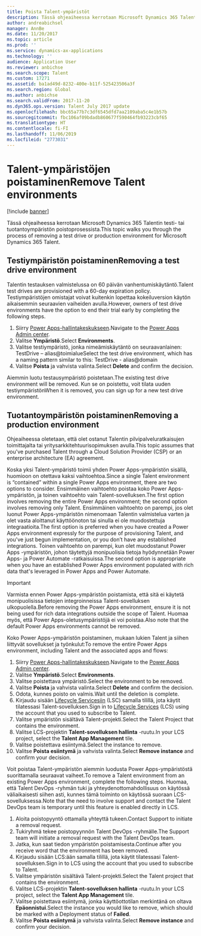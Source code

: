 ```yaml
---
title: Poista Talent-ympäristöt
description: Tässä ohjeaiheessa kerrotaan Microsoft Dynamics 365 Talentin testi- tai tuotantoympäristön poistoprosessista.
author: andreabichsel
manager: AnnBe
ms.date: 11/20/2017
ms.topic: article
ms.prod: ''
ms.service: dynamics-ax-applications
ms.technology: ''
audience: Application User
ms.reviewer: anbichse
ms.search.scope: Talent
ms.custom: 17271
ms.assetid: ba1ad49d-8232-400e-b11f-525423506a3f
ms.search.region: Global
ms.author: anbichse
ms.search.validFrom: 2017-11-20
ms.dyn365.ops.version: Talent July 2017 update
ms.openlocfilehash: bbc65a77b7c3df6545dfd7aa2109aba5c4e1b57b
ms.sourcegitcommit: fbc106af09bdadb860677f590464fb93223cbf65
ms.translationtype: HT
ms.contentlocale: fi-FI
ms.lasthandoff: 11/06/2019
ms.locfileid: "2773031"
---
```

# <a name="remove-talent-environments"></a><span data-ttu-id="05b71-103">Talent-ympäristöjen poistaminen</span><span class="sxs-lookup"><span data-stu-id="05b71-103">Remove Talent environments</span></span>

[!include [banner](includes/banner.md)]

<span data-ttu-id="05b71-104">Tässä ohjeaiheessa kerrotaan Microsoft Dynamics 365 Talentin testi- tai tuotantoympäristön poistoprosessista.</span><span class="sxs-lookup"><span data-stu-id="05b71-104">This topic walks you through the process of removing a test drive or production environment for Microsoft Dynamics 365 Talent.</span></span>

## <a name="removing-a-test-drive-environment"></a><span data-ttu-id="05b71-105">Testiympäristön poistaminen</span><span class="sxs-lookup"><span data-stu-id="05b71-105">Removing a test drive environment</span></span>

<span data-ttu-id="05b71-106">Talentin testauksen valmistelussa on 60 päivän vanhentumiskäytäntö.</span><span class="sxs-lookup"><span data-stu-id="05b71-106">Talent test drives are provisioned with a 60-day expiration policy.</span></span> <span data-ttu-id="05b71-107">Testiympäristöjen omistajat voivat kuitenkin lopettaa kokeiluversion käytön aikaisemmin seuraavien vaiheiden avulla.</span><span class="sxs-lookup"><span data-stu-id="05b71-107">However, owners of test drive environments have the option to end their trial early by completing the following steps.</span></span> 

1. <span data-ttu-id="05b71-108">Siirry [Power Apps-hallintakeskukseen](https://admin.businessplatform.microsoft.com/).</span><span class="sxs-lookup"><span data-stu-id="05b71-108">Navigate to the [Power Apps Admin center](https://admin.businessplatform.microsoft.com/).</span></span>
2. <span data-ttu-id="05b71-109">Valitse **Ympäristö**.</span><span class="sxs-lookup"><span data-stu-id="05b71-109">Select **Environments**.</span></span>
3. <span data-ttu-id="05b71-110">Valitse testiympäristö, jonka nimeämiskäytäntö on seuraavanlainen: TestDrive – alias@toimialue</span><span class="sxs-lookup"><span data-stu-id="05b71-110">Select the test drive environment, which has a naming pattern similar to this: TestDrive - alias@domain</span></span>
4. <span data-ttu-id="05b71-111">Valitse **Poista** ja vahvista valinta.</span><span class="sxs-lookup"><span data-stu-id="05b71-111">Select **Delete** and confirm the decision.</span></span> 

<span data-ttu-id="05b71-112">Aiemmin luotu testausympäristö poistetaan.</span><span class="sxs-lookup"><span data-stu-id="05b71-112">The existing test drive environment will be removed.</span></span> <span data-ttu-id="05b71-113">Kun se on poistettu, voit tilata uuden testiympäristön</span><span class="sxs-lookup"><span data-stu-id="05b71-113">When it is removed, you can sign up for a new test drive environment.</span></span> 

## <a name="removing-a-production-environment"></a><span data-ttu-id="05b71-114">Tuotantoympäristön poistaminen</span><span class="sxs-lookup"><span data-stu-id="05b71-114">Removing a production environment</span></span>

<span data-ttu-id="05b71-115">Ohjeaiheessa oletetaan, että olet ostanut Talentin pilvipalveluratkaisujen toimittajalta tai yritysarkkitehtuurisopimuksen avulla.</span><span class="sxs-lookup"><span data-stu-id="05b71-115">This topic assumes that you've purchased Talent through a Cloud Solution Provider (CSP) or an enterprise architecture (EA) agreement.</span></span> 

<span data-ttu-id="05b71-116">Koska yksi Talent-ympäristö toimii yhden Power Apps-ympäristön sisällä, huomioon on otettava kaksi vaihtoehtoa.</span><span class="sxs-lookup"><span data-stu-id="05b71-116">Since a single Talent environment is “contained” within a single Power Apps environment, there are two options to consider.</span></span> <span data-ttu-id="05b71-117">Ensimmäinen vaihtoehto poistaa koko Power Apps-ympäristön, ja toinen vaihtoehto vain Talent-sovelluksen.</span><span class="sxs-lookup"><span data-stu-id="05b71-117">The first option involves removing the entire Power Apps environment; the second option involves removing only Talent.</span></span> <span data-ttu-id="05b71-118">Ensimmäinen vaihtoehto on parempi, jos olet luonut Power Apps-ympäristön nimenomaan Talentin valmistelua varten ja olet vasta aloittanut käyttöönoton tai sinulla ei ole muodostettuja integraatioita.</span><span class="sxs-lookup"><span data-stu-id="05b71-118">The first option is preferred when you have created a Power Apps environment expressly for the purpose of provisioning Talent, and you've just begun implementation, or you don’t have any established integrations.</span></span> <span data-ttu-id="05b71-119">Toinen vaihtoehto on parempi, kun olet muodostanut Power Apps -ympäristön, johon täytettyjä monipuolisia tietoja hyödynnetään Power Apps- ja Power Automate -ratkaisuissa.</span><span class="sxs-lookup"><span data-stu-id="05b71-119">The second option is appropriate when you have an established Power Apps environment populated with rich data that's leveraged in Power Apps and Power Automate.</span></span>

> [!Important]
> <span data-ttu-id="05b71-120">Varmista ennen Power Apps-ympäristön poistamista, että sitä ei käytetä monipuolisissa tietojen integroinneissa Talent-sovelluksen ulkopuolella.</span><span class="sxs-lookup"><span data-stu-id="05b71-120">Before removing the Power Apps environment, ensure it is not being used for rich data integrations outside the scope of Talent.</span></span> <span data-ttu-id="05b71-121">Huomaa myös, että Power Apps-oletusympäristöjä ei voi poistaa.</span><span class="sxs-lookup"><span data-stu-id="05b71-121">Also note that the default Power Apps environments cannot be removed.</span></span> 

<span data-ttu-id="05b71-122">Koko Power Apps-ympäristön poistaminen, mukaan lukien Talent ja siihen liittyvät sovellukset ja työnkulut:</span><span class="sxs-lookup"><span data-stu-id="05b71-122">To remove the entire Power Apps environment, including Talent and the associated apps and flows:</span></span>

1. <span data-ttu-id="05b71-123">Siirry [Power Apps-hallintakeskukseen](https://admin.businessplatform.microsoft.com/).</span><span class="sxs-lookup"><span data-stu-id="05b71-123">Navigate to the [Power Apps Admin center](https://admin.businessplatform.microsoft.com/).</span></span>
2. <span data-ttu-id="05b71-124">Valitse **Ympäristö**.</span><span class="sxs-lookup"><span data-stu-id="05b71-124">Select **Environments**.</span></span>
3. <span data-ttu-id="05b71-125">Valitse poistettava ympäristö.</span><span class="sxs-lookup"><span data-stu-id="05b71-125">Select the environment to be removed.</span></span>
4. <span data-ttu-id="05b71-126">Valitse **Poista** ja vahvista valinta.</span><span class="sxs-lookup"><span data-stu-id="05b71-126">Select **Delete** and confirm the decision.</span></span> 
5. <span data-ttu-id="05b71-127">Odota, kunnes poisto on valmis.</span><span class="sxs-lookup"><span data-stu-id="05b71-127">Wait until the deletion is complete.</span></span>
6. <span data-ttu-id="05b71-128">Kirjaudu sisään [Lifecycle Servicesiin](https://lcs.dynamics.com/Logon/Index) (LSC) samalla tilillä, jota käytit tilatessasi Talent-sovelluksen.</span><span class="sxs-lookup"><span data-stu-id="05b71-128">Sign in to [Lifecycle Services](https://lcs.dynamics.com/Logon/Index) (LCS) using the account that you used to subscribe to Talent.</span></span> 
7. <span data-ttu-id="05b71-129">Valitse ympäristön sisältävä Talent-projekti.</span><span class="sxs-lookup"><span data-stu-id="05b71-129">Select the Talent Project that contains the environment.</span></span> 
8. <span data-ttu-id="05b71-130">Valitse LCS-projektin **Talent-sovelluksen hallinta** -ruutu.</span><span class="sxs-lookup"><span data-stu-id="05b71-130">In your LCS project, select the **Talent App Management** tile.</span></span> 
9. <span data-ttu-id="05b71-131">Valitse poistettava esiintymä.</span><span class="sxs-lookup"><span data-stu-id="05b71-131">Select the instance to remove.</span></span> 
10. <span data-ttu-id="05b71-132">Valitse **Poista esiintymä** ja vahvista valinta.</span><span class="sxs-lookup"><span data-stu-id="05b71-132">Select **Remove instance** and confirm your decision.</span></span>  

<span data-ttu-id="05b71-133">Voit poistaa Talent-ympäristön aiemmin luodusta Power Apps-ympäristöstä suorittamalla seuraavat vaiheet.</span><span class="sxs-lookup"><span data-stu-id="05b71-133">To remove a Talent environment from an existing Power Apps environment, complete the following steps.</span></span> <span data-ttu-id="05b71-134">Huomaa, että Talent DevOps -ryhmän tuki ja yhteydenottomahdollisuus on käytössä väliaikaisesti siihen asti, kunnes tämä toiminto on käytössä suoraan LCS-sovelluksessa.</span><span class="sxs-lookup"><span data-stu-id="05b71-134">Note that the need to involve support and contact the Talent DevOps team is temporary until this feature is enabled directly in LCS.</span></span>

1. <span data-ttu-id="05b71-135">Aloita poistopyyntö ottamalla yhteyttä tukeen.</span><span class="sxs-lookup"><span data-stu-id="05b71-135">Contact Support to initiate a removal request.</span></span>
2. <span data-ttu-id="05b71-136">Tukiryhmä tekee poistopyynnön Talent DevOps -ryhmälle.</span><span class="sxs-lookup"><span data-stu-id="05b71-136">The Support team will initiate a removal request with the Talent DevOps team.</span></span> 
3. <span data-ttu-id="05b71-137">Jatka, kun saat tiedon ympäristön poistamisesta.</span><span class="sxs-lookup"><span data-stu-id="05b71-137">Continue after you receive word that the environment has been removed.</span></span>
4.  <span data-ttu-id="05b71-138">Kirjaudu sisään LCS:ään samalla tilillä, jota käytit tilatessasi Talent-sovelluksen.</span><span class="sxs-lookup"><span data-stu-id="05b71-138">Sign in to LCS using the account that you used to subscribe to Talent.</span></span> 
5. <span data-ttu-id="05b71-139">Valitse ympäristön sisältävä Talent-projekti.</span><span class="sxs-lookup"><span data-stu-id="05b71-139">Select the Talent project that contains the environment.</span></span> 
6. <span data-ttu-id="05b71-140">Valitse LCS-projektin **Talent-sovelluksen hallinta** -ruutu.</span><span class="sxs-lookup"><span data-stu-id="05b71-140">In your LCS project, select the **Talent App Management** tile.</span></span> 
7. <span data-ttu-id="05b71-141">Valitse poistettava esiintymä, jonka käyttöottotilan merkintänä on oltava **Epäonnistui**.</span><span class="sxs-lookup"><span data-stu-id="05b71-141">Select the instance you would like to remove, which should be marked with a Deployment status of **Failed**.</span></span>
8. <span data-ttu-id="05b71-142">Valitse **Poista esiintymä** ja vahvista valinta.</span><span class="sxs-lookup"><span data-stu-id="05b71-142">Select **Remove instance** and confirm your decision.</span></span> 

